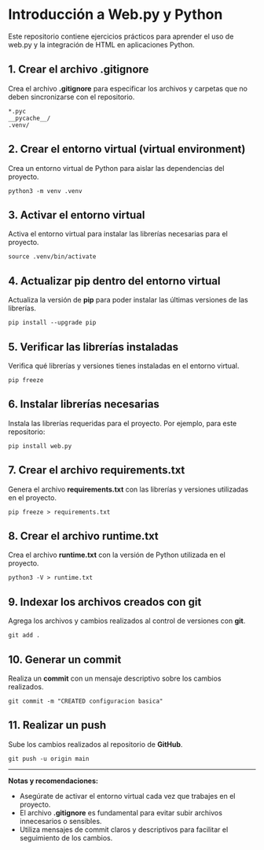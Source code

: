 # Introducción a Web.py y Python

Este repositorio contiene ejercicios prácticos para aprender el uso de web.py y la integración de HTML en aplicaciones Python.

## 1. Crear el archivo **.gitignore**

Crea el archivo **.gitignore** para especificar los archivos y carpetas que no deben sincronizarse con el repositorio.

````shell
*.pyc
__pycache__/
.venv/
````

## 2. Crear el entorno virtual (**virtual environment**)

Crea un entorno virtual de Python para aislar las dependencias del proyecto.

````shell
python3 -m venv .venv
````

## 3. Activar el entorno virtual

Activa el entorno virtual para instalar las librerías necesarias para el proyecto.

````shell
source .venv/bin/activate
````

## 4. Actualizar **pip** dentro del entorno virtual

Actualiza la versión de **pip** para poder instalar las últimas versiones de las librerías.

````shell
pip install --upgrade pip
````

## 5. Verificar las librerías instaladas

Verifica qué librerías y versiones tienes instaladas en el entorno virtual.

````shell
pip freeze
````

## 6. Instalar librerías necesarias

Instala las librerías requeridas para el proyecto. Por ejemplo, para este repositorio:

````shell
pip install web.py
````

## 7. Crear el archivo **requirements.txt**

Genera el archivo **requirements.txt** con las librerías y versiones utilizadas en el proyecto.

````shell
pip freeze > requirements.txt
````

## 8. Crear el archivo **runtime.txt**

Crea el archivo **runtime.txt** con la versión de Python utilizada en el proyecto.

````shell
python3 -V > runtime.txt
````

## 9. Indexar los archivos creados con **git**

Agrega los archivos y cambios realizados al control de versiones con **git**.

````shell
git add .
````

## 10. Generar un **commit**

Realiza un **commit** con un mensaje descriptivo sobre los cambios realizados.

````shell
git commit -m "CREATED configuracion basica"
````

## 11. Realizar un **push** 

Sube los cambios realizados al repositorio de **GitHub**.

````shell
git push -u origin main
````

---

**Notas y recomendaciones:**
- Asegúrate de activar el entorno virtual cada vez que trabajes en el proyecto.
- El archivo **.gitignore** es fundamental para evitar subir archivos innecesarios o sensibles.
- Utiliza mensajes de commit claros y descriptivos para facilitar el seguimiento de los cambios.

